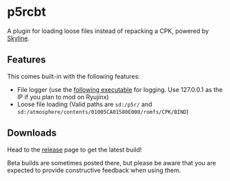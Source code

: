 # p5rcbt


A plugin for loading loose files instead of repacking a CPK, powered by [Skyline](https://github.com/skyline-dev/skyline).



## Features

This comes built-in with the following features:

* File logger (use the [following executable](https://github.com/Coolsonickirby/skyline-logger-files/releases/download/1.0.0/skyline_logger_rust.exe) for logging. Use 127.0.0.1 as the IP if you plan to mod on Ryujinx)
* Loose file loading (Valid paths are ``sd:/p5r/`` and ``sd:/atmosphere/contents/01005CA01580E000/romfs/CPK/BIND``)



## Downloads 

Head to the [release](https://github.com/Raytwo/p5rcbt/releases/latest) page to get the latest build!  

Beta builds are sometimes posted there, but please be aware that you are expected to provide constructive feedback when using them.
